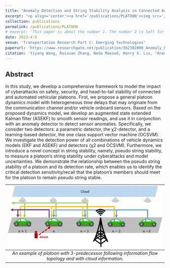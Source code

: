```yaml
---
title: "Anomaly Detection and String Stability Analysis in Connected Automated Vehicular Platoons"
excerpt: "<p align='center'><a href='/publications/PLATOON'><img src='/images/PLATOON.png' style='width: 500px;'/></a></p>"
collection: publications
permalink: /publications/PLATOON
# excerpt: 'This paper is about the number 1. The number 2 is left for future work.'
date: 2023-4-5
venue: 'Transportation Research Part C: Emerging Technologies'
paperurl: 'https://www.researchgate.net/publication/362382000_Anomaly_Detection_and_String_Stability_Analysis_in_Connected_Automated_Vehicular_Platoons'
citation: 'Yiyang Wang, Ruixuan Zhang, Neda Masoud, Henry X. Liu, "Anomaly detection and string stability analysis in connected automated vehicular platoons." <i>Transportation Research Part C: Emerging Technologies, Volume 151, 2023, 104114, ISSN 0968-090X, https://doi.org/10.1016/j.trc.2023.104114.</i>'
---
```


<!-- [[PDF]](https://www.researchgate.net/publication/345699783_Adversarial_Online_Learning_with_Variable_Plays_in_the_Pursuit-Evasion_Game_Theoretical_Foundations_and_Application_in_Connected_and_Automated_Vehicle_Cybersecurity)
[[CODE]](https://github.com/wayiya/adversarial_multi_armed_bandit_variable_plays) -->

## Abstract
In this study, we develop a comprehensive framework to model the impact of cyberattacks on safety, security, and head-to-tail stability of connected and automated vehicular platoons. First, we propose a general platoon dynamics model with heterogeneous time delays that may originate from the communication channel and/or vehicle onboard sensors. Based on the proposed dynamics model, we develop an augmented state extended Kalman filter (ASEKF) to smooth sensor readings, and use it in conjunction with an anomaly detector to detect sensor anomalies. Specifically, we consider two detectors: a parametric detector, the χ2-detector, and a learning-based detector, the one class support vector machine (OCSVM). We investigate the detection power of all combinations of vehicle dynamics models (EKF and ASEKF) and detectors (χ2 and OCSVM). Furthermore, we introduce a novel concept in string stability, namely, pseudo string stability, to measure a platoon’s string stability under cyberattacks and model uncertainties. We demonstrate the relationship between the pseudo string stability of a platoon and its detection rate, which enables us to identify the critical detection sensitivity/recall that the platoon’s members should meet for the platoon to remain pseudo string stable.

| ![](/images/PLATOON.png) |
|:--:|
| *An example of platoon with 3-predecessor following information flow topology and with cloud information.* |
